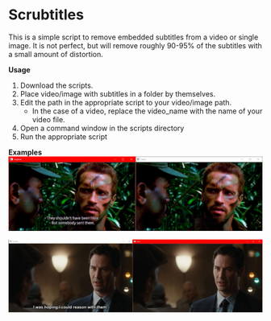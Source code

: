 # Scrubtitles
 
This is a simple script to remove embedded subtitles from a video or single image.
It is not perfect, but will remove roughly 90-95% of the subtitles with a small amount of distortion.

<b>Usage</b>

1. Download the scripts.
2. Place video/image with subtitles in a folder by themselves.
3. Edit the path in the appropriate script to your video/image path.
   - In the case of a video, replace the video_name with the name of your video file.
4. Open a command window in the scripts directory
5. Run the appropriate script

<b>Examples</b>
![Example One](/ExampleImages/ExampleOne.jpg)

![Example Two](/ExampleImages/ExampleTwo.jpg)
